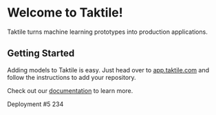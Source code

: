# Welcome to Taktile!
Taktile turns machine learning prototypes into production applications. 

## Getting Started
Adding models to Taktile is easy. Just head over to [app.taktile.com](https://app.taktile.com) and follow the instructions to add your repository. 

Check out our [documentation](https://docs.taktile.com) to learn more.

Deployment #5
234
